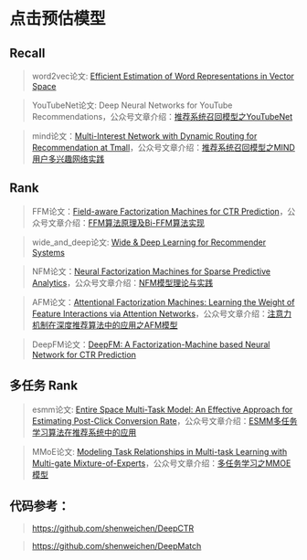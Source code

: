 # 点击预估模型


## Recall

> word2vec论文: [Efficient Estimation of Word Representations in Vector Space](https://arxiv.org/abs/1301.3781v3)

> YouTubeNet论文: Deep Neural Networks for YouTube Recommendations，公众号文章介绍：[推荐系统召回模型之YouTubeNet](https://mp.weixin.qq.com/s/hiabDQW0qGfgPwiZdiZ_Mg)

> mind论文：[Multi-Interest Network with Dynamic Routing for Recommendation at Tmall](https://arxiv.org/abs/1904.08030v1)，公众号文章介绍：[推荐系统召回模型之MIND用户多兴趣网络实践](https://mp.weixin.qq.com/s/Ys4EZw97ulrcBWFdN1OMyQ)


## Rank

> FFM论文：[Field-aware Factorization Machines for CTR Prediction](https://www.csie.ntu.edu.tw/~cjlin/papers/ffm.pdf)，公众号文章介绍：[FFM算法原理及Bi-FFM算法实现](https://mp.weixin.qq.com/s/T46HbKC-_9yYzVTgl8Fh8w)

> wide_and_deep论文: [Wide & Deep Learning for Recommender Systems](https://arxiv.org/abs/1606.07792)

> NFM论文：[Neural Factorization Machines for Sparse Predictive Analytics](https://arxiv.org/pdf/1708.05027.pdf)，公众号文章介绍：[NFM模型理论与实践](https://mp.weixin.qq.com/s/1sWYlzIydiLAPMBnr-a5sQ)

> AFM论文：[Attentional Factorization Machines: Learning the Weight of Feature Interactions via Attention Networks](https://arxiv.org/pdf/1708.04617.pdf)，公众号文章介绍：[注意力机制在深度推荐算法中的应用之AFM模型](https://mp.weixin.qq.com/s/sj5bxwtgiw-SaIItsjbeew)

> DeepFM论文：[DeepFM: A Factorization-Machine based Neural Network for CTR Prediction](https://arxiv.org/abs/1703.04247)


## 多任务 Rank

> esmm论文: [Entire Space Multi-Task Model: An Effective Approach for Estimating Post-Click Conversion Rate](https://arxiv.org/abs/1804.07931)，公众号文章介绍：[ESMM多任务学习算法在推荐系统中的应用](https://mp.weixin.qq.com/s/x521rMWLf6CLk0e2uXEJng)

> MMoE论文: [Modeling Task Relationships in Multi-task Learning with Multi-gate Mixture-of-Experts](https://dl.acm.org/doi/10.1145/3219819.3220007)，公众号文章介绍：[多任务学习之MMOE模型](https://mp.weixin.qq.com/s/cBy0Y5xDtkc6PxhF1HNomg)


## 代码参考：

> https://github.com/shenweichen/DeepCTR

> https://github.com/shenweichen/DeepMatch